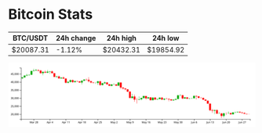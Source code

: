 # Bitcoin Stats

BTC/USDT|24h change|24h high|24h low|
|---|---|---|---|
|$20087.31|-1.12%|$20432.31|$19854.92|

<img src="./chart.svg">
